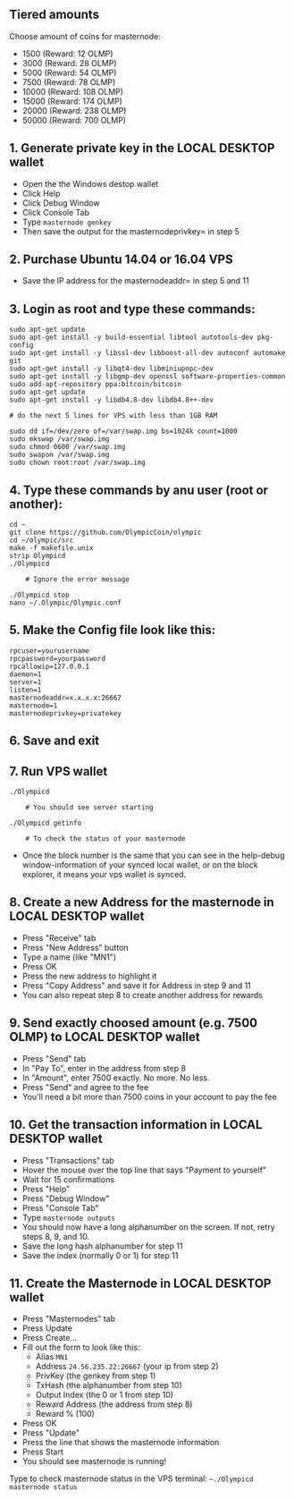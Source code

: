 ## Tiered amounts

Choose amount of coins for masternode:
- 1500 (Reward: 12 OLMP)
- 3000 (Reward: 28 OLMP)
- 5000 (Reward: 54 OLMP)
- 7500 (Reward: 78 OLMP)
- 10000 (Reward: 108 OLMP)
- 15000 (Reward: 174 OLMP)
- 20000 (Reward: 238 OLMP)
- 50000 (Reward: 700 OLMP)

## 1. Generate private key in the LOCAL DESKTOP wallet

- Open the the Windows destop wallet
- Click Help
- Click Debug Window
- Click Console Tab
- Type <code>masternode genkey</code>
- Then save the output for the masternodeprivkey= in step 5

## 2. Purchase Ubuntu 14.04 or 16.04 VPS 

- Save the IP address for the masternodeaddr= in step 5 and 11

## 3. Login as root and type these commands:

	sudo apt-get update
	sudo apt-get install -y build-essential libtool autotools-dev pkg-config
	sudo apt-get install -y libssl-dev libboost-all-dev autoconf automake git
	sudo apt-get install -y libqt4-dev libminiupnpc-dev
	sudo apt-get install -y libgmp-dev openssl software-properties-common
	sudo add-apt-repository ppa:bitcoin/bitcoin
	sudo apt-get update
	sudo apt-get install -y libdb4.8-dev libdb4.8++-dev
		
	# do the next 5 lines for VPS with less than 1GB RAM
	
	sudo dd if=/dev/zero of=/var/swap.img bs=1024k count=1000
	sudo mkswap /var/swap.img
	sudo chmod 0600 /var/swap.img
	sudo swapon /var/swap.img
	sudo chown root:root /var/swap.img

## 4. Type these commands by anu user (root or another):

	cd ~
	git clone https://github.com/OlympicCoin/olympic
	cd ~/olympic/src
	make -f makefile.unix
	strip Olympicd
	./Olympicd
	
		# Ignore the error message
	
	./Olympicd stop
	nano ~/.Olympic/Olympic.conf

## 5. Make the Config file look like this:

	rpcuser=yourusername
	rpcpassword=yourpassword
	rpcallowip=127.0.0.1
	daemon=1
	server=1
	listen=1
	masternodeaddr=x.x.x.x:26667
	masternode=1
	masternodeprivkey=privatekey
	
## 6. Save and exit

## 7. Run VPS wallet

	./Olympicd

		# You should see server starting
	
	./Olympicd getinfo
		
		# To check the status of your masternode

- Once the block number is the same that you can see in the help-debug window-information of your synced local wallet, or on the block explorer, it means your vps wallet is synced.

## 8. Create a new Address for the masternode in LOCAL DESKTOP wallet

- Press "Receive" tab
- Press "New Address" button
- Type a name (like "MN1")
- Press OK
- Press the new address to highlight it
- Press "Copy Address" and save it for Address in step 9 and 11
- You can also repeat step 8 to create another address for rewards

## 9. Send exactly choosed amount (e.g. 7500 OLMP) to LOCAL DESKTOP wallet

- Press "Send" tab
- In "Pay To", enter in the address from step 8
- In "Amount", enter 7500 exactly. No more. No less.
- Press "Send" and agree to the fee
- You'll need a bit more than 7500 coins in your account to pay the fee

## 10. Get the transaction information in LOCAL DESKTOP wallet

- Press "Transactions" tab
- Hover the mouse over the top line that says "Payment to yourself"
- Wait for 15 confirmations
- Press "Help"
- Press "Debug Window"
- Press "Console Tab"
- Type <code>masternode outputs</code>
- You should now have a long alphanumber on the screen. If not, retry steps 8, 9, and 10.
- Save the long hash alphanumber for step 11
- Save the index (normally 0 or 1) for step 11

## 11. Create the Masternode in LOCAL DESKTOP wallet

- Press "Masternodes" tab
- Press Update
- Press Create...
- Fill out the form to look like this:
	+ Alias <code>MN1</code>
	+ Address <code>24.56.235.22:26667</code> (your ip from step 2)
	+ PrivKey (the genkey from step 1)
	+ TxHash (the alphanumber from step 10)
	+ Output Index (the 0 or 1 from step 10)
	+ Reward Address (the address from step 8)
	+ Reward % (100)
- Press OK
- Press "Update"
- Press the line that shows the masternode information
- Press Start
- You should see masternode is running!

Type to check masternode status in the VPS terminal: 
<code>~./Olympicd masternode status</code>